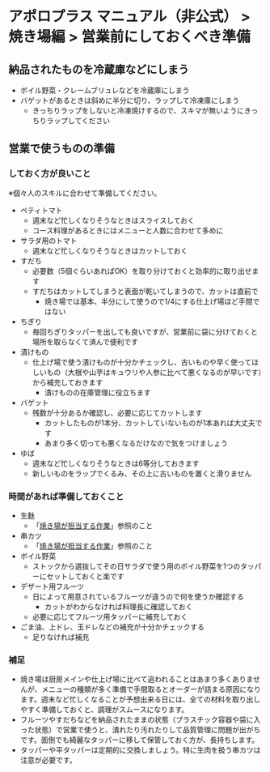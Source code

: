 # アポロプラス マニュアル（非公式） > 焼き場編 > 営業前にしておくべき準備

## 納品されたものを冷蔵庫などにしまう

- ボイル野菜・クレームブリュレなどを冷蔵庫にしまう
- バゲットがあるときは斜めに半分に切り、ラップして冷凍庫にしまう
    - きっちりラップをしないと冷凍焼けするので、スキマが無いようにきっちりラップしてください

## 営業で使うものの準備

### しておく方が良いこと

※個々人のスキルに合わせて準備してください。

- ペティトマト
    - 週末など忙しくなりそうなときはスライスしておく
    - コース料理があるときにはメニューと人数に合わせて多めに
- サラダ用のトマト
    - 週末など忙しくなりそうなときはカットしておく
- すだち
    - 必要数（5個ぐらいあればOK）を取り分けておくと効率的に取り出せます
    - すだちはカットしてしまうと表面が乾いてしまうので、カットは直前で
        - 焼き場では基本、半分にして使うので1/4にする仕上げ場ほど手間ではない
- ちぎり
    - 毎回ちぎりタッパーを出しても良いですが、営業前に袋に分けておくと場所を取らなくて済んで便利です
- 漬けもの
    - 仕上げ場で使う漬けものが十分かチェックし、古いものや早く使ってほしいもの（大根や山芋はキュウリや人参に比べて悪くなるのが早いです）から補充しておきます
        - 漬けものの在庫管理に役立ちます
- バゲット
    - 残数が十分あるか確認し、必要に応じてカットします
        - カットしたものが1本分、カットしていないものが1本あれば大丈夫です
        - あまり多く切っても悪くなるだけなので気をつけましょう
- ゆば
    - 週末など忙しくなりそうなときは6等分しておきます
    - 新しいものをラップでくるみ、その上に古いものを置くと滑りません

### 時間があれば準備しておくこと

- 生麩
    - 「[焼き場が担当する作業](キッチン-焼き場#生麩を串に刺す)」参照のこと
- 串カツ
    - 「[焼き場が担当する作業](キッチン-焼き場#串カツを串に刺す)」参照のこと
- ボイル野菜
    - ストックから選抜してその日サラダで使う用のボイル野菜を1つのタッパーにセットしておくと楽です
- デザート用フルーツ
    - 日によって用意されているフルーツが違うので何を使うか確認する
        - カットがわからなければ料理長に確認しておく
    - 必要に応じてフルーツ用タッパーに補充しておく
- ごま油、上ドレ、玉ドレなどの補充が十分かチェックする
    - 足りなければ補充

### 補足

- 焼き場は厨房メインや仕上げ場に比べて追われることはあまり多くありませんが、メニューの種類が多く準備で手間取るとオーダーが詰まる原因になります。週末など忙しくなることが予想出来る日には、全ての材料を取り出しやすく準備しておくと、調理がスムースになります。
- フルーツやすだちなどを納品されたままの状態（プラスチック容器や袋に入った状態）で営業で使うと、潰れたり汚れたりして品質管理に問題が出がちです。面倒でも綺麗なタッパーに移して保管しておく方が、長持ちします。
- タッパーや平タッパーは定期的に交換しましょう。特に生肉を扱う串カツは注意が必要です。
